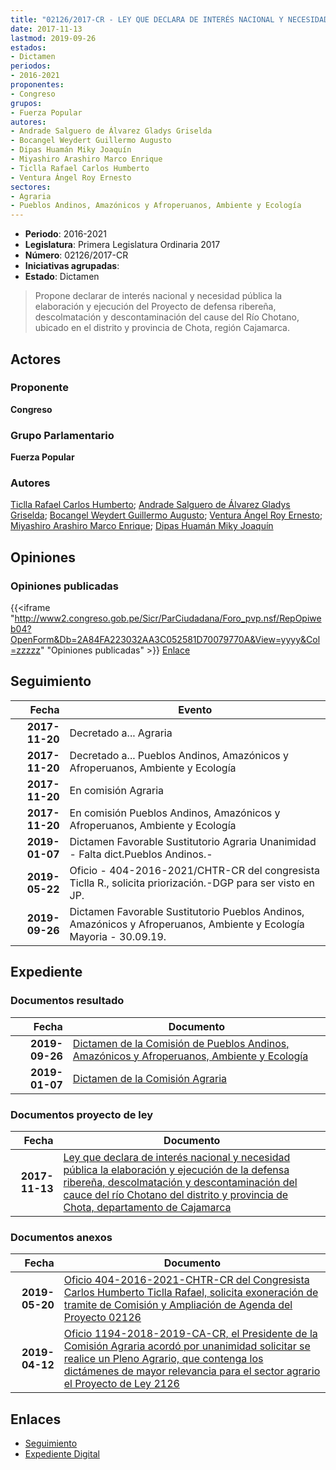 ```yaml
---
title: "02126/2017-CR - LEY QUE DECLARA DE INTERÉS NACIONAL Y NECESIDAD PÚBLICA LA ELABORACIÓN Y EJECUCIÓN DE LA DEFENSA RIBEREÑA, DESCOLMATACIÓN Y DESCONTAMINACIÓN DEL CAUCE DEL RÍO CHOTANO DEL DISTRITO Y PROVINCIA DE CHOTA DEPARTAMENTO DE CAJAMARCA"
date: 2017-11-13
lastmod: 2019-09-26
estados:
- Dictamen
periodos:
- 2016-2021
proponentes:
- Congreso
grupos:
- Fuerza Popular
autores:
- Andrade Salguero de Álvarez Gladys Griselda
- Bocangel Weydert Guillermo Augusto
- Dipas Huamán Miky Joaquín
- Miyashiro Arashiro Marco Enrique
- Ticlla Rafael Carlos Humberto
- Ventura Ángel Roy Ernesto
sectores:
- Agraria
- Pueblos Andinos, Amazónicos y Afroperuanos, Ambiente y Ecología
---
```

- **Periodo**: 2016-2021
- **Legislatura**: Primera Legislatura Ordinaria 2017
- **Número**: 02126/2017-CR
- **Iniciativas agrupadas**: 
- **Estado**: Dictamen

> Propone declarar de interés nacional y necesidad pública la elaboración y ejecución del Proyecto de defensa ribereña, descolmatación y descontaminación del cause del Río Chotano, ubicado en el distrito y provincia de Chota, región Cajamarca.


## Actores

### Proponente

**Congreso**

### Grupo Parlamentario

**Fuerza Popular**

### Autores

[Ticlla Rafael Carlos Humberto](mailto:mailto:cticlla@congreso.gob.pe); [Andrade Salguero de Álvarez Gladys Griselda](mailto:mailto:gandrade@congreso.gob.pe); [Bocangel Weydert Guillermo Augusto](mailto:mailto:gbocangel@congreso.gob.pe); [Ventura Ángel Roy Ernesto](mailto:mailto:rventura@congreso.gob.pe); [Miyashiro Arashiro Marco Enrique](mailto:mailto:mmiyashiro@congreso.gob.pe); [Dipas Huamán Miky Joaquín](mailto:mailto:mdipas@congreso.gob.pe)

## Opiniones

### Opiniones publicadas

{{<iframe "http://www2.congreso.gob.pe/Sicr/ParCiudadana/Foro_pvp.nsf/RepOpiweb04?OpenForm&Db=2A84FA223032AA3C052581D70079770A&View=yyyy&Col=zzzzz" "Opiniones publicadas" >}}
[Enlace](http://www2.congreso.gob.pe/Sicr/ParCiudadana/Foro_pvp.nsf/RepOpiweb04?OpenForm&Db=2A84FA223032AA3C052581D70079770A&View=yyyy&Col=zzzzz)


## Seguimiento

| Fecha | Evento |
|------:|--------|
| **2017-11-20** | Decretado a... Agraria |
| **2017-11-20** | Decretado a... Pueblos Andinos, Amazónicos y Afroperuanos, Ambiente y Ecología |
| **2017-11-20** | En comisión Agraria |
| **2017-11-20** | En comisión Pueblos Andinos, Amazónicos y Afroperuanos, Ambiente y Ecología |
| **2019-01-07** | Dictamen Favorable Sustitutorio Agraria Unanimidad - Falta dict.Pueblos Andinos.- |
| **2019-05-22** | Oficio - 404-2016-2021/CHTR-CR del congresista Ticlla R., solicita priorización.-DGP para ser visto en JP. |
| **2019-09-26** | Dictamen Favorable Sustitutorio Pueblos Andinos, Amazónicos y Afroperuanos, Ambiente y Ecología Mayoria - 30.09.19. |

## Expediente

### Documentos resultado

| Fecha | Documento |
|------:|-----------|
| **2019-09-26** | [Dictamen de la Comisión de Pueblos Andinos, Amazónicos y Afroperuanos, Ambiente y Ecología](http://www.leyes.congreso.gob.pe/Documentos/2016_2021/Dictamenes/Proyectos_de_Ley/02126DC19MAY20190926.pdf) |
| **2019-01-07** | [Dictamen de la Comisión Agraria](http://www.leyes.congreso.gob.pe/Documentos/2016_2021/Dictamenes/Proyectos_de_Ley/02126DC01MAY20190107.pdf) |

### Documentos proyecto de ley

| Fecha | Documento |
|------:|-----------|
| **2017-11-13** | [Ley que declara de interés nacional y necesidad pública la elaboración y ejecución de la defensa ribereña, descolmatación y descontaminación del cauce del río Chotano del distrito y provincia de Chota, departamento de Cajamarca](http://www.leyes.congreso.gob.pe/Documentos/2016_2021/Proyectos_de_Ley_y_de_Resoluciones_Legislativas/PL0212620171113..pdf) |

### Documentos anexos

| Fecha | Documento |
|------:|-----------|
| **2019-05-20** | [Oficio 404-2016-2021-CHTR-CR del Congresista Carlos Humberto Ticlla Rafael, solicita exoneración de tramite de Comisión y Ampliación de Agenda del Proyecto 02126](http://www.leyes.congreso.gob.pe/Documentos/2016_2021/Oficios/Congresistas/OFICIO-404-2016-2021-CHTR-CR.pdf) |
| **2019-04-12** | [Oficio 1194-2018-2019-CA-CR, el Presidente de la Comisión Agraria acordó por unanimidad solicitar se realice un Pleno Agrario, que contenga los dictámenes de mayor relevancia para el sector agrario el Proyecto de Ley 2126](http://www.leyes.congreso.gob.pe/Documentos/2016_2021/Oficios/Comisiones_Ordinarias/OFICIO-1194-2018-2019-CA-CR.pdf) |

## Enlaces

- [Seguimiento](http://www2.congreso.gob.pe/Sicr/TraDocEstProc/CLProLey2016.nsf/f7fff46988ca05b1052578e100829cc7/26ec9518e31ec1a9052581d700772b3d?OpenDocument)
- [Expediente Digital](http://www2.congreso.gob.pe/Sicr/TraDocEstProc/Expvirt_2011.nsf/visbusqptramdoc1621/02126?opendocument)

